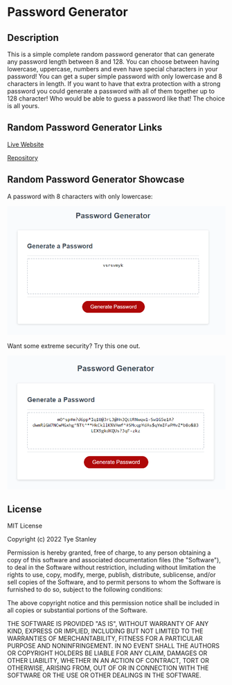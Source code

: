 # Password Generator

## Description

This is a simple complete random password generator that can generate any password length between 8 and 128. You can choose between having lowercase, uppercase, numbers and even have special characters in your password! You can get a super simple password with only lowercase and 8 characters in length. If you want to have that extra protection with a strong password you could generate a password with all of them together up to 128 character! Who would be able to guess a password like that! The choice is all yours.

## Random Password Generator Links

[Live Website](https://tyestanley.github.io/password-generator/)

[Repository](https://github.com/TyeStanley/password-generator)

## Random Password Generator Showcase
A password with 8 characters with only lowercase:

![lowercase with 8 character length](assets/images/lowerCase8char.PNG)

Want some extreme security? Try this one out.

![All four options with 128 character length](assets/images/all128char.PNG)

## License

 MIT License

Copyright (c) 2022 Tye Stanley

Permission is hereby granted, free of charge, to any person obtaining a copy
of this software and associated documentation files (the "Software"), to deal
in the Software without restriction, including without limitation the rights
to use, copy, modify, merge, publish, distribute, sublicense, and/or sell
copies of the Software, and to permit persons to whom the Software is
furnished to do so, subject to the following conditions:

The above copyright notice and this permission notice shall be included in all
copies or substantial portions of the Software.

THE SOFTWARE IS PROVIDED "AS IS", WITHOUT WARRANTY OF ANY KIND, EXPRESS OR
IMPLIED, INCLUDING BUT NOT LIMITED TO THE WARRANTIES OF MERCHANTABILITY,
FITNESS FOR A PARTICULAR PURPOSE AND NONINFRINGEMENT. IN NO EVENT SHALL THE
AUTHORS OR COPYRIGHT HOLDERS BE LIABLE FOR ANY CLAIM, DAMAGES OR OTHER
LIABILITY, WHETHER IN AN ACTION OF CONTRACT, TORT OR OTHERWISE, ARISING FROM,
OUT OF OR IN CONNECTION WITH THE SOFTWARE OR THE USE OR OTHER DEALINGS IN THE
SOFTWARE.